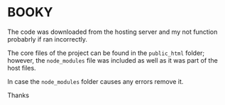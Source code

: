 # BOOKY

The code was downloaded from the hosting server and my not function probabrly if ran incorrectly.

The core files of the project can be found in the ```public_html``` folder; however, the ```node_modules``` file was included as well as it was part of the host files.

In case the ```node_modules``` folder causes any errors remove it.

Thanks
